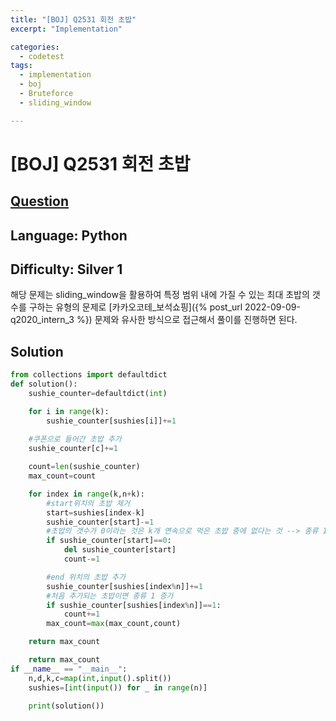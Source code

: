 ```yaml
---
title: "[BOJ] Q2531 회전 초밥"
excerpt: "Implementation"

categories:
  - codetest
tags:
  - implementation
  - boj
  - Bruteforce
  - sliding_window

---
```

# [BOJ] Q2531 회전 초밥
## [Question](https://www.acmicpc.net/problem/2531)
## Language: Python
## Difficulty: Silver 1

해당 문제는 sliding_window을 활용하여 특정 범위 내에 가질 수 있는 최대 초밥의 갯수를 구하는 유형의 문제로 [카카오코테_보석쇼핑]({% post_url 2022-09-09-q2020_intern_3 %}) 문제와 유사한 방식으로 접근해서 풀이를 진행하면 된다.

## Solution

```python           
from collections import defaultdict
def solution():
    sushie_counter=defaultdict(int)

    for i in range(k):
        sushie_counter[sushies[i]]+=1
    
    #쿠폰으로 들어간 초밥 추가
    sushie_counter[c]+=1

    count=len(sushie_counter)
    max_count=count

    for index in range(k,n+k):
        #start위치의 초밥 제거
        start=sushies[index-k]
        sushie_counter[start]-=1    
        #초밥의 갯수가 0이라는 것은 k개 연속으로 먹은 초밥 중에 없다는 것 --> 종류 1감소
        if sushie_counter[start]==0:
            del sushie_counter[start]
            count-=1

        #end 위치의 초밥 추가
        sushie_counter[sushies[index%n]]+=1
        #처음 추가되는 초밥이면 종류 1 증가
        if sushie_counter[sushies[index%n]]==1:
            count+=1
        max_count=max(max_count,count)

    return max_count

    return max_count
if __name__ == "__main__":
    n,d,k,c=map(int,input().split())
    sushies=[int(input()) for _ in range(n)]

    print(solution())
```


